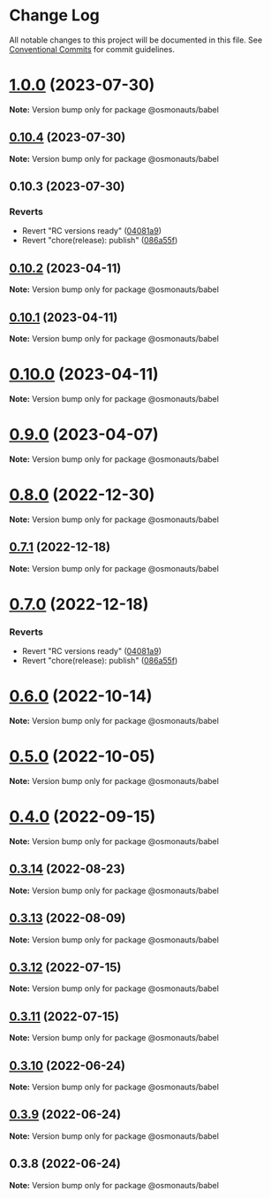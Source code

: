 # Change Log

All notable changes to this project will be documented in this file.
See [Conventional Commits](https://conventionalcommits.org) for commit guidelines.

# [1.0.0](https://github.com/osmosis-labs/telescope/compare/@osmonauts/babel@0.10.4...@osmonauts/babel@1.0.0) (2023-07-30)

**Note:** Version bump only for package @osmonauts/babel





## [0.10.4](https://github.com/osmosis-labs/telescope/compare/@osmonauts/babel@0.10.3...@osmonauts/babel@0.10.4) (2023-07-30)

**Note:** Version bump only for package @osmonauts/babel





## 0.10.3 (2023-07-30)


### Reverts

* Revert "RC versions ready" ([04081a9](https://github.com/osmosis-labs/telescope/commit/04081a9d1f80feb3ae664bce2d1364850b3daaca))
* Revert "chore(release): publish" ([086a55f](https://github.com/osmosis-labs/telescope/commit/086a55f14c5ca33ee70a0e2121406dd37eb643f1))





## [0.10.2](https://github.com/osmosis-labs/telescope/compare/@osmonauts/babel@0.10.1...@osmonauts/babel@0.10.2) (2023-04-11)

**Note:** Version bump only for package @osmonauts/babel





## [0.10.1](https://github.com/osmosis-labs/telescope/compare/@osmonauts/babel@0.10.0...@osmonauts/babel@0.10.1) (2023-04-11)

**Note:** Version bump only for package @osmonauts/babel





# [0.10.0](https://github.com/osmosis-labs/telescope/compare/@osmonauts/babel@0.9.0...@osmonauts/babel@0.10.0) (2023-04-11)

**Note:** Version bump only for package @osmonauts/babel





# [0.9.0](https://github.com/osmosis-labs/telescope/compare/@osmonauts/babel@0.8.0...@osmonauts/babel@0.9.0) (2023-04-07)

**Note:** Version bump only for package @osmonauts/babel





# [0.8.0](https://github.com/osmosis-labs/telescope/compare/@osmonauts/babel@0.7.1...@osmonauts/babel@0.8.0) (2022-12-30)

**Note:** Version bump only for package @osmonauts/babel





## [0.7.1](https://github.com/osmosis-labs/telescope/compare/@osmonauts/babel@0.7.0...@osmonauts/babel@0.7.1) (2022-12-18)

**Note:** Version bump only for package @osmonauts/babel





# [0.7.0](https://github.com/osmosis-labs/telescope/compare/@osmonauts/babel@0.80.0-rc.1...@osmonauts/babel@0.7.0) (2022-12-18)


### Reverts

* Revert "RC versions ready" ([04081a9](https://github.com/osmosis-labs/telescope/commit/04081a9d1f80feb3ae664bce2d1364850b3daaca))
* Revert "chore(release): publish" ([086a55f](https://github.com/osmosis-labs/telescope/commit/086a55f14c5ca33ee70a0e2121406dd37eb643f1))





# [0.6.0](https://github.com/osmosis-labs/telescope/compare/@osmonauts/babel@0.5.0...@osmonauts/babel@0.6.0) (2022-10-14)

**Note:** Version bump only for package @osmonauts/babel





# [0.5.0](https://github.com/osmosis-labs/telescope/compare/@osmonauts/babel@0.4.0...@osmonauts/babel@0.5.0) (2022-10-05)

**Note:** Version bump only for package @osmonauts/babel





# [0.4.0](https://github.com/osmosis-labs/telescope/compare/@osmonauts/babel@0.3.14...@osmonauts/babel@0.4.0) (2022-09-15)

**Note:** Version bump only for package @osmonauts/babel





## [0.3.14](https://github.com/osmosis-labs/telescope/compare/@osmonauts/babel@0.3.13...@osmonauts/babel@0.3.14) (2022-08-23)

**Note:** Version bump only for package @osmonauts/babel





## [0.3.13](https://github.com/osmosis-labs/telescope/compare/@osmonauts/babel@0.3.12...@osmonauts/babel@0.3.13) (2022-08-09)

**Note:** Version bump only for package @osmonauts/babel





## [0.3.12](https://github.com/osmosis-labs/telescope/compare/@osmonauts/babel@0.3.11...@osmonauts/babel@0.3.12) (2022-07-15)

**Note:** Version bump only for package @osmonauts/babel





## [0.3.11](https://github.com/osmosis-labs/telescope/compare/@osmonauts/babel@0.3.10...@osmonauts/babel@0.3.11) (2022-07-15)

**Note:** Version bump only for package @osmonauts/babel





## [0.3.10](https://github.com/osmosis-labs/telescope/compare/@osmonauts/babel@0.3.9...@osmonauts/babel@0.3.10) (2022-06-24)

**Note:** Version bump only for package @osmonauts/babel





## [0.3.9](https://github.com/osmosis-labs/telescope/compare/@osmonauts/babel@0.3.8...@osmonauts/babel@0.3.9) (2022-06-24)

**Note:** Version bump only for package @osmonauts/babel





## 0.3.8 (2022-06-24)

**Note:** Version bump only for package @osmonauts/babel

